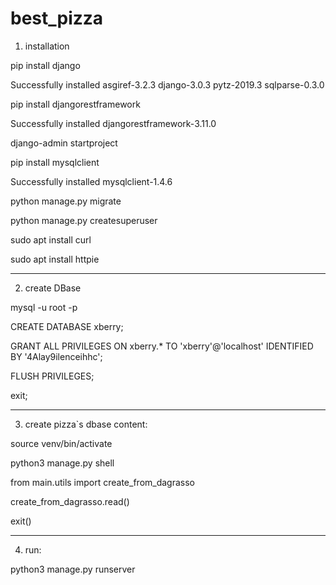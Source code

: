 # best_pizza

1. installation

pip install django

Successfully installed asgiref-3.2.3 django-3.0.3 pytz-2019.3 sqlparse-0.3.0

pip install djangorestframework

Successfully installed djangorestframework-3.11.0

django-admin startproject

pip install mysqlclient

Successfully installed mysqlclient-1.4.6

python manage.py migrate

python manage.py createsuperuser

sudo apt install curl

sudo apt  install httpie

--------------------------------------------------------
2. create DBase

mysql -u root -p

CREATE DATABASE xberry;

GRANT ALL PRIVILEGES ON xberry.* TO 'xberry'@'localhost' IDENTIFIED BY '4Alay9ilenceihhc';

FLUSH PRIVILEGES;

exit;

--------------------------------------------------------
3. create pizza`s dbase content:

source venv/bin/activate

python3 manage.py shell

from main.utils import create_from_dagrasso

create_from_dagrasso.read()

exit()

--------------------------------------------------------
4. run:

python3 manage.py runserver

